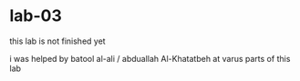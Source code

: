 # lab-03

this lab is not finished yet 

i was helped by batool al-ali / abduallah Al-Khatatbeh at varus parts of this lab 